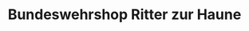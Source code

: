 ---
title: "Bundeswehrshop Ritter zur Haune"
url: /burghaun/bundeswehrshop-ritter-zur-haune/
shop: Militär
---